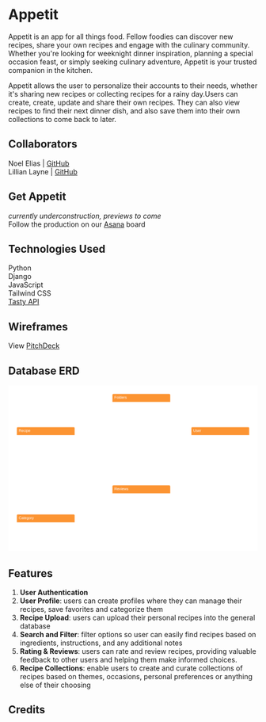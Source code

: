 # Appetit

Appetit is an app for all things food. Fellow foodies can discover new recipes, share your own recipes and engage with the culinary community. Whether you're looking for weeknight dinner inspiration, planning a special occasion feast, or simply seeking culinary adventure, Appetit is your trusted companion in the kitchen. 

Appetit allows the user to personalize their accounts to their needs, whether it's sharing new recipes or collecting recipes for a rainy day.Users can create, create, update and share their own recipes. They can also view recipes to find their next dinner dish, and also save them into their own collections to come back to later.

## Collaborators

Noel Elias | [GitHub](https://github.com/eliaswnoel) <br>Lillian Layne | [GitHub](https://github.com/lillianlayne)

## Get Appetit
_currently underconstruction, previews to come_
<br>
Follow the production on our [Asana](https://app.asana.com/0/1207105408267258/1207105408267258) board 

## Technologies Used
Python <br>
Django<br>
JavaScript<br>
Tailwind CSS<br>
[Tasty API](https://publicapi.dev/tasty-api) 

## Wireframes
View [PitchDeck](https://pitchdeck.hypermatic.com/slides/lv5dbfcf23095/?token=aGFpRUVSMWJnbUFscCM=)

## Database ERD
![alt text](images/databaseERD.png)

## Features
1. __User Authentication__
2. __User Profile__: users can create profiles where they can manage their recipes, save favorites and categorize them
3. __Recipe Upload__: users can upload their personal recipes into the general database
4. __Search and Filter__: filter options so user can easily find recipes based on ingredients, instructions, and any additional notes
5. __Rating & Reviews__: users can rate and review recipes, providing valuable feedback to other users and helping them make informed choices.
6. __Recipe Collections__: enable users to create and curate collections of recipes based on themes, occasions, personal preferences or anything else of their choosing 


## Credits

